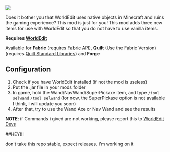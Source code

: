 ![](https://github.com/e-splat/WorldEditItems/blob/Fabric-1.16.5/cosoworldedititems.png?raw=true)

Does it bother you that WorldEdit uses native objects in Minecraft and ruins the gaming experience? This mod is just for you! This mod adds three new items for use with WorldEdit so that you do not have to use vanilla items.

**Requires [WorldEdit](https://www.curseforge.com/minecraft/mc-mods/worldedit)**

Available for **Fabric** (requires [Fabric API](https://modrinth.com/mod/fabric-api)), **Quilt** (Use the Fabric Version) (requires [Quilt Standard Libraries](https://modrinth.com/mod/qsl)) and **Forge**

## Configuration

1. Check if you have WorldEdit installed (if not the mod is useless)
1. Put the .jar file in your mods folder
1. In game, hold the Wand/NavWand/SuperPickaxe item, and type `/tool selwand` `/tool selwand` (for now, the SuperPickaxe option is not available I think, I will update you soon)
1. After that, try to use the Wand Axe or Nav Wand and see the results

**NOTE**: if Commands i gived are not working, please report this to [WorldEdit Devs](https://github.com/enginehub/worldedit/issues)

##HEY!!!

don't take this repo stable, expect releases. i'm working on it
